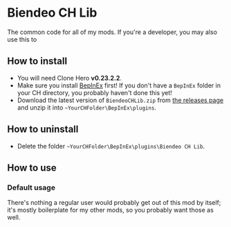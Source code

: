 # Biendeo CH Lib
The common code for all of my mods. If you're a developer, you may also use this to 

## How to install
- You will need Clone Hero **v0.23.2.2**.
- Make sure you install [BepInEx](https://github.com/BepInEx/BepInEx) first! If you don't have a `BepInEx` folder in your CH directory, you probably haven't done this yet!
- Download the latest version of `BiendeoCHLib.zip` from [the releases page](https://github.com/Biendeo/My-Clone-Hero-Tweaks/releases) and unzip it into `~YourCHFolder\BepInEx\plugins`.

## How to uninstall
- Delete the folder `~YourCHFolder\BepInEx\plugins\Biendeo CH Lib`.

## How to use
### Default usage
There's nothing a regular user would probably get out of this mod by itself; it's mostly boilerplate for my other mods, so you probably want those as well.
